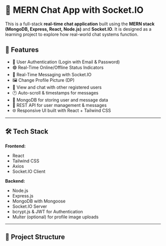 # 💬 MERN Chat App with Socket.IO

This is a full-stack **real-time chat application** built using the **MERN stack (MongoDB, Express, React, Node.js)** and **Socket.IO**. It is designed as a learning project to explore how real-world chat systems function.

## 🚀 Features

- 🔐 User Authentication (Login with Email & Password)
- 🟢 Real-Time Online/Offline Status Indicators
- 📩 Real-Time Messaging with Socket.IO
- 🖼️ Change Profile Picture (DP)
- 🧑 View and chat with other registered users
- 🕐 Auto-scroll & timestamps for messages
- 💾 MongoDB for storing user and message data
- 📡 REST API for user management & messages
- 🌐 Responsive UI built with React + Tailwind CSS

---

## 🛠️ Tech Stack

**Frontend:**
- React
- Tailwind CSS
- Axios
- Socket.IO Client

**Backend:**
- Node.js
- Express.js
- MongoDB with Mongoose
- Socket.IO Server
- bcrypt.js & JWT for Authentication
- Multer (optional) for profile image uploads

---

## 📁 Project Structure

